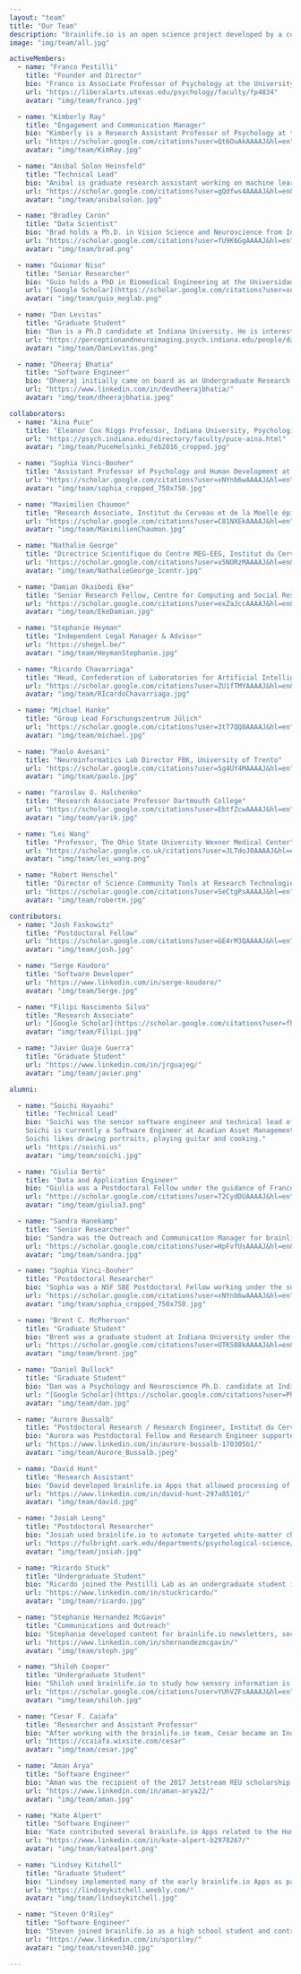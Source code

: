 ```yaml
---
layout: "team"
title: "Our Team"
description: "brainlife.io is an open science project developed by a community of scientists and engineers."
image: "img/team/all.jpg"

activeMembers:
  - name: "Franco Pestilli"
    title: "Founder and Director"
    bio: "Franco is Associate Professor of Psychology at the University of Texas, Austin. Franco holds a Ph.D. from New York University and a Laurea Summa Cum Laude from the University of Rome La Sapienza. Franco trained as a Postdoctoral Researcher at Columbia University, Stanford University and RIKEN Brain Science Institute. Franco's research spans across psychology, computer science and neuroscience. He is a Fellow of the Association for Psychological Science and Psychonomics Society and has received a Microsoft Investigator Fellowship and Janet Taylor Spence Award. Franco is working supported by the BRAIN initiaitve to advance the Brain Imaging Data Structure (BIDS) so to describe brain connectivity and network data. Franco loves running, hiking, rock climbing, mountain biking and motorcycles."
    url: "https://liberalarts.utexas.edu/psychology/faculty/fp4834"
    avatar: "img/team/franco.jpg"

  - name: "Kimberly Ray"
    title: "Engagement and Communication Manager"
    bio: "Kimberly is a Research Assistant Professor of Psychology at the University of Texas, Austin. Kim holds a PhD in Human NeuroImaging from the University of Texas Health Science Center in San Antonio. She is interested in using neuroimaging to understand the functional organization of human brain networks in healthy and diseased populations. Prior to joining the brainlife.io team, Kim completed postdocs at UC Davis and UT Austin examining functional deficits associated with mental health."
    url: "https://scholar.google.com/citations?user=Qt6OuAkAAAAJ&hl=en"
    avatar: "img/team/KimRay.jpg"

  - name: "Anibal Solon Heinsfeld"
    title: "Technical Lead"
    bio: "Anibal is graduate research assistant working on machine learning methods applied to neuroscience data. He joined the University of Texas at Austin in 2019 and the brainlife.io team in 2021. Anibal is currently developing methods to improve the accuracy with which we can map brain networks. Anibal has contributed to several open-source projects, such as C-PAC (https://fcp-indi.github.io/), OpenNeuro (https://openneuro.org/), and BrainBox (https://brainbox.pasteur.fr/)."
    url: "https://scholar.google.com/citations?user=gQdfws4AAAAJ&hl=en&oi=ao"
    avatar: "img/team/anibalsolon.jpg"

  - name: "Bradley Caron"
    title: "Data Scientist"
    bio: "Brad holds a Ph.D. in Vision Science and Neuroscience from Indiana University. His research focusses on the integration of neuroimaging data modalities and machine learning to understand concussion and human vision. Brad has used Brainlife to publish multiple datasets and has developed several data preprocessing Apps. Brad has also written tutorials that introduce how to use Brainlife and core Python Notebooks templates that demonstrate how to apply statistical methods data preprocessed on brainlife. Brad is passionate about science, sports, and civil rights."
    url: "https://scholar.google.com/citations?user=fU9K6GgAAAAJ&hl=en"
    avatar: "img/team/brad.png"

  - name: "Guiomar Niso"
    title: "Senior Researcher"
    bio: "Guio holds a PhD in Biomedical Engineering at the Universidad Politécnica de Madrid and has been a Postdoctoral Researcher both at the Montreal Neurological Institute, McGill University and Indiana University. Guio uses neuroimaging to study healthy and diseased brain states. Guio is interested in understanding brain dynamics and its underlying mechanisms using electrophysiology. Guio contributes to multiple open science initiatives, for example the Open MEG Archive (OMEGA), open software platform such as brainlife.io, Brainstorm, and Hermes and open data standards such us the Brain Imaging Data Structure (BIDS)."
    url: "[Google Scholar](https://scholar.google.com/citations?user=xqxSCSkAAAAJ)"
    avatar: "img/team/guio_meglab.png"

  - name: "Dan Levitas"
    title: "Graduate Student"
    bio: "Dan is a Ph.D candidate at Indiana University. He is interested in using functional MRI methodologies to examine how visual salience can impact perception and decision making. Additionally, he is interested in open science and developing tools to increase transparency and reproducibility in the neuroimaging field."
    url: "https://perceptionandneuroimaging.psych.indiana.edu/people/daniellevitas.html"
    avatar: "img/team/DanLevitas.png"

  - name: "Dheeraj Bhatia"
    title: "Software Engineer"
    bio: "Dheeraj initially came on board as an Undergraduate Research Assistant and has since transitioned to a full-time role in the lab. Since 2020, he has been an integral part of the brainlife.io team, leveraging the Microsoft Academic Graph, Azure Cloud, and contributing significantly to enhancing the user interface experience"
    url: "https://www.linkedin.com/in/devdheerajbhatia/"
    avatar: "img/team/dheerajbhatia.jpeg"

collaborators:
  - name: "Aina Puce"
    title: "Eleanor Cox Riggs Professor, Indiana University, Psychological and Brain Sciences"
    url: "https://psych.indiana.edu/directory/faculty/puce-aina.html"
    avatar: "img/team/PuceHelsinki_Feb2016_cropped.jpg"

  - name: "Sophia Vinci-Booher"
    title: "Assistant Professor of Psychology and Human Development at the Peabody College of Education and Human Development, Vanderbilt University"
    url: "https://scholar.google.com/citations?user=xNYnb6wAAAAJ&hl=en"
    avatar: "img/team/sophia_cropped_750x750.jpg"

  - name: "Maximilien Chaumon"
    title: "Research Associate, Institut du Cerveau et de la Moelle épinière (ICM), Sorbone University"
    url: "https://scholar.google.com/citations?user=C81NXEkAAAAJ&hl=en"
    avatar: "img/team/MaximilienChaumon.jpg"

  - name: "Nathalie George"
    title: "Directrice Scientifique du Centre MEG-EEG, Institut du Cerveau et de la Moelle Epiniere (ICM), Sorbonne Université"
    url: "https://scholar.google.com/citations?user=x5NORzMAAAAJ&hl=en&oi=ao"
    avatar: "img/team/NathalieGeorge_1centr.jpg"

  - name: "Damian Okaibedi Eke"
    title: "Senior Research Fellow, Centre for Computing and Social Responsibility (CCSR), De Montfort University Leicester, UK"
    url: "https://scholar.google.com/citations?user=exZaJccAAAAJ&hl=en&oi=ao"
    avatar: "img/team/EkeDamian.jpg"

  - name: "Stephanie Heyman"
    title: "Independent Legal Manager & Advisor"
    url: "https://shegel.be/"
    avatar: "img/team/HeymanStephanie.jpg"

  - name: "Ricardo Chavarriaga"
    title: "Head, Confederation of Laboratories for Artificial Intelligence in Europe (CLAIRE), Zürich Office"
    url: "https://scholar.google.com/citations?user=ZU1fTMYAAAAJ&hl=en&oi=ao"
    avatar: "img/team/RIcardoChavarriaga.jpg"

  - name: "Michael Hanke"
    title: "Group Lead Forschungszentrum Jülich"
    url: "https://scholar.google.com/citations?user=3tT7QQ8AAAAJ&hl=en"
    avatar: "img/team/michael.jpg"

  - name: "Paolo Avesani"
    title: "Neuroinformatics Lab Director FBK, University of Trento"
    url: "https://scholar.google.com/citations?user=5g4UY4MAAAAJ&hl=en"
    avatar: "img/team/paolo.jpg"

  - name: "Yaroslav O. Halchenko"
    title: "Research Associate Professor Dartmouth College"
    url: "https://scholar.google.com/citations?user=EbtfZcwAAAAJ&hl=en"
    avatar: "img/team/yarik.jpg"

  - name: "Lei Wang"
    title: "Professor, The Ohio State University Wexner Medical Center"
    url: "https://scholar.google.co.uk/citations?user=JLTdoJ0AAAAJ&hl=en"
    avatar: "img/team/lei_wang.png"

  - name: "Robert Henschel"
    title: "Director of Science Community Tools at Research Technologies, Indiana University"
    url: "https://scholar.google.com/citations?user=SeCtgPsAAAAJ&hl=en"
    avatar: "img/team/robertH.jpg"

contributors:
  - name: "Josh Faskowitz"
    title: "Postdoctoral Fellow"
    url: "https://scholar.google.com/citations?user=GE4rM3QAAAAJ&hl=en"
    avatar: "img/team/josh.jpg"

  - name: "Serge Koudoro"
    title: "Software Developer"
    url: "https://www.linkedin.com/in/serge-koudoro/"
    avatar: "img/team/Serge.jpg"

  - name: "Filipi Nascimento Silva"
    title: "Research Associate"
    url: "[Google Scholar](https://scholar.google.com/citations?user=fhWJEysAAAAJ&hl=en)"
    avatar: "img/team/Filipi.jpg"

  - name: "Javier Guaje Guerra"
    title: "Graduate Student"
    url: "https://www.linkedin.com/in/jrguajeg/"
    avatar: "img/team/javier.png"

alumni:

  - name: "Soichi Hayashi"
    title: "Technical Lead"
    bio: "Soichi was the senior software engineer and technical lead of the brainlife.io platform. His passion is to make supercomputers easier to use by researchers and scientists. He graduated with a B.S. in computer science and physics from Henderson State University and worked for Acxiom as a software engineer providing business intelligence and analytics solutions to various fortune 500 companies such as Discover, Citigroup, Dell/EMC. He joined Indiana University in 2008 to work for the Open Science Grid and joined the brainlife.io team in 2017.
    Soichi is currently a Software Engineer at Acadian Asset Management
    Soichi likes drawing portraits, playing guitar and cooking."
    url: "https://soichi.us"
    avatar: "img/team/soichi.jpg"

  - name: "Giulia Bertò"
    title: "Data and Application Engineer"
    bio: "Giulia was a Postdoctoral Fellow under the guidance of Franco and holds a Ph.D. from the University of Trento. Her work focuses on the application of machine learning methods to Neuroscience data and concussion research. She is devoted to Open Science and has contributed to brainlife.io by developing Apps for neuroimaging data analysis and machine learning. Giulia enjoys the mountains, hiking, traveling, and cooking."
    url: "https://scholar.google.com/citations?user=T2CydDUAAAAJ&hl=en"
    avatar: "img/team/giulia3.png"

  - name: "Sandra Hanekamp"
    title: "Senior Researcher"
    bio: "Sandra was the Outreach and Communication Manager for brainlife.io. Sandra transitioned to an industry position at Nordic NeuroLab after working with the brainlife.io team."
    url: "https://scholar.google.com/citations?user=HpFvfUsAAAAJ&hl=en&oi=ao"
    avatar: "img/team/sandra.jpg"

  - name: "Sophia Vinci-Booher"
    title: "Postdoctoral Researcher"
    bio: "Sophia was a NSF SBE Postdoctoral Fellow working under the supervision of Franco. Sophia used brainlife.io to map white-matter microstruture to understand human development and learning. After working with the brainlife.io, Sophia took on a position of Assistant Professor of Psychology and Human Development at the Peabody College of Education and Human Development, Vanderbilt University."
    url: "https://scholar.google.com/citations?user=xNYnb6wAAAAJ&hl=en"
    avatar: "img/team/sophia_cropped_750x750.jpg"

  - name: "Brent C. McPherson"
    title: "Graduate Student"
    bio: "Brent was a graduate student at Indiana University under the supervision of Franco Pestilli. After graduating with his PhD, Brent started as Postdoctoral Fellow at mcGill University in Montreal under the supervision of Prf. J-B. Poline. His research focussed on methods for big data neuroscience and machine learning. Brent developed several brainlife.io Apps that allow users to process raw diffusion-weighted magnetic resonance imaging, perform advanced brain tractography, and build structural brain networks. Brent loves snakes and enjoys listening to heavy metal music."
    url: "https://scholar.google.com/citations?user=UTKS08kAAAAJ&hl=en&oi=sra"
    avatar: "img/team/brent.jpg"

  - name: "Daniel Bullock"
    title: "Graduate Student"
    bio: "Dan was a Psychology and Neuroscience Ph.D. candidate at Indiana University. After working at University of Cincinnati, Duke University, and North Carolina State University, he joined the Pestilli Lab in 2015 focusing on methods for white matter anatomy characterization and automated segmentation. Dan has contributed multiple Apps to brainlife.io. He is passionate about student rights and an open science advocate. After working with brainlife.io, Dan joined the Laboratory of Sarah Heilbronner at the University of Minnesota as a Postdoctoral Fellow."
    url: "[Google Scholar](https://scholar.google.com/citations?user=PhaFy78AAAAJ&hl=en)"
    avatar: "img/team/dan.jpg"

  - name: "Aurore Bussalb"
    title: "Postdoctoral Research / Research Engineer, Institut du Cerveau et de la Moelle épinière (ICM), Sorbone University"
    bio: "Aurora was Postdoctoral Fellow and Research Engineer supported by a NIH NIBIB CRCNS collabroative award. After leaving brainlife.io Aurore took a position as software engineer at BioSerenity, a Franch startup in Paris."
    url: "https://www.linkedin.com/in/aurore-bussalb-170305b1/"
    avatar: "img/team/Aurore_Bussalb.jpeg"

  - name: "David Hunt"
    title: "Research Assistant"
    bio: "David developed brainlife.io Apps that allowed processing of functional neuroimaging data with application to vision science."
    url: "https://www.linkedin.com/in/david-hunt-297a85101/"
    avatar: "img/team/david.jpg"

  - name: "Josiah Leong"
    title: "Postdoctoral Researcher"
    bio: "Josiah used brainlife.io to automate targeted white-matter characterizations in large datasets and processed on the ABCD dataset. After working on the brainlife.io team, Josiah became an Assistant Professor in the Department of Psychology at the University of Arkansas."
    url: "https://fulbright.uark.edu/departments/psychological-science/people/index/uid/josiah/name/Josiah+Leong/"
    avatar: "img/team/josiah.jpg"

  - name: "Ricardo Stuck"
    title: "Undergraduate Student"
    bio: "Ricardo joined the Pestilli Lab as an undergraduate student in 2018 with a focus on athlete TBI brain data. He focused on incorporating brainlife.io into the clinical setting and advancing the field of neuroscience by serving the military population, their families, and the nation. After working with brainlife.io, Ricardo went on to pursue medical school."
    url: "https://www.linkedin.com/in/stuckricardo/"
    avatar: "img/team/ricardo.jpg"

  - name: "Stephanie Hernandez McGavin"
    title: "Communications and Outreach"
    bio: "Stephanie developed content for brainlife.io newsletters, social media, and promotional materials, and engaged with the brainlife.io community members. After brainlife.io, she began working as a proposal coordinator at PND Engineers Inc."
    url: "https://www.linkedin.com/in/shernandezmcgavin/"
    avatar: "img/team/steph.jpg"

  - name: "Shiloh Cooper"
    title: "Undergraduate Student"
    bio: "Shiloh used brainlife.io to study how sensory information is encoded and transformed in neural circuits, and how it is used for decision making. After working with the brainlife.io team, Shiloh became a Graduate Student in the Northwestern University Interdepartmental Neuroscience Program."
    url: "https://scholar.google.com/citations?user=YUhVZFsAAAAJ&hl=en"
    avatar: "img/team/shiloh.jpg"

  - name: "Cesar F. Caiafa"
    title: "Researcher and Assistant Professor"
    bio: "After working with the brainlife.io team, Cesar became an Independent Researcher at CONICET and an Adjunct Professor at the University of Buenos Aires."
    url: "https://ccaiafa.wixsite.com/cesar"
    avatar: "img/team/cesar.jpg"

  - name: "Aman Arya"
    title: "Software Engineer"
    bio: "Aman was the recipient of the 2017 Jetstream REU scholarship and worked with the Jetstream cloud platform and Amazon AWS to extend service to brailife.io. After working with the brainlife.io team, Aman took a position as Software Engineer at Amazon."
    url: "https://www.linkedin.com/in/aman-arya22/"
    avatar: "img/team/aman.jpg"

  - name: "Kate Alpert"
    title: "Software Engineer"
    bio: "Kate contributed several brainlife.io Apps related to the Human Connectome Project standard processing pipeline. After working with the brainlife.io team, she took a position as Software Engineer at Radiologics."
    url: "https://www.linkedin.com/in/kate-alpert-b2978267/"
    avatar: "img/team/katealpert.png"

  - name: "Lindsey Kitchell"
    title: "Graduate Student"
    bio: "Lindsey implemented many of the early brainlife.io Apps as part of her research projects in the Pestilli Lab. After working with the brainlife.io team, Lindsey became a Neuroscientist in the Neuro-AI and Connectomics section of the Intelligent Systems Center at Johns Hopkins University Applied Physics Lab."
    url: "https://lindseykitchell.weebly.com/"
    avatar: "img/team/lindseykitchell.jpg"

  - name: "Steven O'Riley"
    title: "Software Engineer"
    bio: "Steven joined brainlife.io as a high school student and contributed to the development of the brainlife.io platform functionality. After working with the brainlife.io team, Steve took at position as Software Engineer at PSI Services."
    url: "https://www.linkedin.com/in/sporiley/"
    avatar: "img/team/steven340.jpg"

---
```


